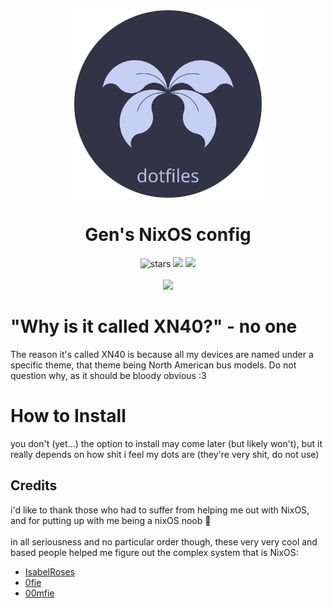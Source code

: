 <div align = center>
<img src="./dotfiles.svg" height = 300px>
  <h1> Gen's NixOS config </h1>
  <img alt="stars" src="https://img.shields.io/github/stars/GenShibe/Dotfiles?color=f4b8e4&labelColor=414559&style=for-the-badge">
  <a href="https://github.com/GenShibe/Dotfiles/blob/main/LICENSE">
            <img src="https://img.shields.io/static/v1.svg?style=for-the-badge&label=License&message=MIT&colorA=414559&colorB=F5A97F&logo=unlicense&logoColor=F5A97F"></a>
  <a = href="https://nixos.org"><img src="https://img.shields.io/badge/NixOS-unstable-blue.svg?style=for-the-badge&labelColor=414559&logo=NixOS&logoColor=8caaee&color=8caaee"> </a>
<br>
<br>
  <img src="https://raw.githubusercontent.com/catppuccin/catppuccin/main/assets/palette/macchiato.png"/>  
</div>
<h1>"Why is it called XN40?" - no one</h1>
<p>The reason it's called XN40 is because all my devices are named under a specific theme, that theme being North American bus models. Do not question why, as it should be bloody obvious :3</p>

<h1> How to Install </h1>
you don't (yet...)  the option to install may come later (but likely won't), but it really depends on how shit i feel my dots are (they're very shit, do not use)

<h2> Credits </h2>
i'd like to thank those who had to suffer from helping me out with NixOS, and for putting up with me being a nixOS noob 💙
<br>
<br>
in all seriousness and no particular order though, these very very cool and based people helped me figure out the complex system that is NixOS:

- [IsabelRoses](https://github.com/IsabelRoses)
- [0fie](https://github.com/0fie)
- [00mfie](https://codeberg.org/oomfie)
